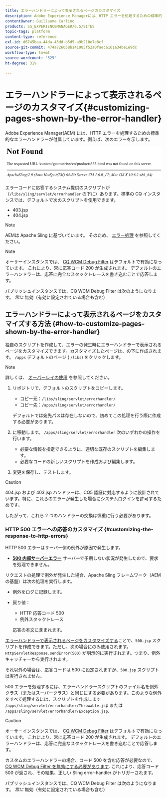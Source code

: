 ```yaml
---
title: エラーハンドラーによって表示されるページのカスタマイズ
description: Adobe Experience Managerには、HTTP エラーを処理するための標準的なエラーハンドラーが用意されています。
contentOwner: Guillaume Carlino
products: SG_EXPERIENCEMANAGER/6.5/SITES
topic-tags: platform
content-type: reference
exl-id: d6745baa-44da-45dd-b5d5-a9b218e7e8cf
source-git-commit: 474a726058b141985f52a0faec6161a34be1e9dc
workflow-type: tm+mt
source-wordcount: '525'
ht-degree: 31%

---
```


# エラーハンドラーによって表示されるページのカスタマイズ{#customizing-pages-shown-by-the-error-handler}

Adobe Experience Manager(AEM) には、HTTP エラーを処理するための標準的なエラーハンドラーが付属しています。例えば、次のエラーを示します。

![chlimage_1-67](assets/chlimage_1-67a.png)

エラーコードに応答するシステム提供のスクリプトが（`/libs/sling/servlet/errorhandler` の下に）あります。標準の CQ インスタンスでは、デフォルトで次のスクリプトを使用できます。

* 403.jsp
* 404.jsp

>[!NOTE]
>
>AEMは Apache Sling に基づいています。 そのため、 [エラー処理](https://sling.apache.org/documentation/the-sling-engine/errorhandling.html) を参照してください。

>[!NOTE]
>
>オーサーインスタンスでは、 [CQ WCM Debug Filter](/help/sites-deploying/osgi-configuration-settings.md) はデフォルトで有効になっています。 これにより、常に応答コード 200 が生成されます。 デフォルトのエラーハンドラーは、応答に完全なスタックトレースを書き込むことで応答します。
>
>パブリッシュインスタンスでは、CQ WCM Debug Filter は次のようになります。 *常に* 無効（有効に設定されている場合も含む）

## エラーハンドラーによって表示されるページをカスタマイズする方法 {#how-to-customize-pages-shown-by-the-error-handler}

独自のスクリプトを作成して、エラーの発生時にエラーハンドラーで表示されるページをカスタマイズできます。カスタマイズしたページは、の下に作成されます。 `/apps` デフォルトのページ ( `/libs`) をクリックします。

>[!NOTE]
>
>詳しくは、 [オーバーレイの使用](/help/sites-developing/overlays.md) を参照してください。

1. リポジトリで、デフォルトのスクリプトをコピーします。

   * コピー元：`/libs/sling/servlet/errorhandler/`
   * コピー先：`/apps/sling/servlet/errorhandler/`

   デフォルトでは宛先パスは存在しないので、初めてこの処理を行う際に作成する必要があります。

1. に移動します。 `/apps/sling/servlet/errorhandler` 次のいずれかの操作を行います。

   * 必要な情報を指定できるように、適切な既存のスクリプトを編集します。
   * 必要なコードの新しいスクリプトを作成および編集します。

1. 変更を保存し、テストします。

>[!CAUTION]
>
>404.jsp および 403.jsp ハンドラーは、CQ5 認証に対応するように設計されています。特に、これらのエラーが発生した場合にシステムログインを許可するためです。
>
>したがって、これら 2 つのハンドラーの交換は慎重に行う必要があります。

### HTTP 500 エラーへの応答のカスタマイズ {#customizing-the-response-to-http-errors}

HTTP 500 エラーはサーバー側の例外が原因で発生します。

* **[500 内部サーバーエラー](https://www.w3.org/Protocols/rfc2616/rfc2616-sec10.html)**
サーバーで予期しない状況が発生したので、要求を処理できません。

リクエストの処理で例外が発生した場合、Apache Sling フレームワーク（AEM の基盤）は次の処理を実行します。

* 例外をログに記録します。
* 戻り値：

   * HTTP 応答コード 500
   * 例外スタックトレース

  応答の本文に含まれます。

[エラーハンドラーで表示されるページをカスタマイズする](#how-to-customize-pages-shown-by-the-error-handler)ことで、`500.jsp` スクリプトを作成できます。ただし、次の場合にのみ使用されます。 `HttpServletResponse.sendError(500)` が明示的に実行されます。つまり、例外キャッチャーから実行されます。

それ以外の場合は、応答コードは 500 に設定されますが、`500.jsp` スクリプトは実行されません。

500 エラーを処理するには、エラーハンドラースクリプトのファイル名を例外クラス（またはスーパークラス）と同じにする必要があります。このような例外をすべて処理するには、スクリプトを作成します `/apps/sling/servlet/errorhandler/Throwable.js`p または `/apps/sling/servlet/errorhandler/Exception.jsp`.

>[!CAUTION]
>
>オーサーインスタンスでは、 [CQ WCM Debug Filter](/help/sites-deploying/osgi-configuration-settings.md) はデフォルトで有効になっています。 これにより、常に応答コード 200 が生成されます。 デフォルトのエラーハンドラーは、応答に完全なスタックトレースを書き込むことで応答します。
>
>カスタムのエラーハンドラーの場合、コード 500 を含む応答が必要なので、 [CQ WCM Debug Filter を無効にする必要があります](/help/sites-deploying/osgi-configuration-settings.md). これにより、応答コード 500 が返され、その結果、正しい Sling error-handler がトリガーされます。
>
>パブリッシュインスタンスでは、CQ WCM Debug Filter は次のようになります。 *常に* 無効（有効に設定されている場合も含む）
